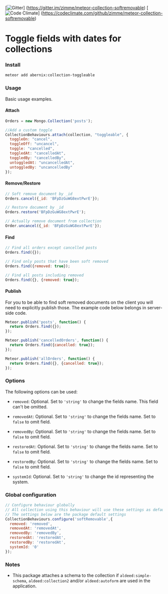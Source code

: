 [![Gitter](https://img.shields.io/badge/gitter-join_chat-brightgreen.svg)]
(https://gitter.im/zimme/meteor-collection-softremovable)
[![Code Climate](https://img.shields.io/codeclimate/github/zimme/meteor-collection-softremovable.svg)]
(https://codeclimate.com/github/zimme/meteor-collection-softremovable)

# Toggle fields with dates for collections

### Install
```sh
meteor add abernix:collection-toggleable
```

### Usage

Basic usage examples.

#### Attach

```js
Orders = new Mongo.Collection('posts');

//Add a custom toggle
CollectionBehaviours.attach(collection, "toggleable", {
  toggleOn: "cancel",
  toggleOff: "uncancel",
  toggle: "cancelled",
  toggledAt: "cancelledAt",
  toggledBy: "cancelledBy",
  untoggledAt: "uncancelledAt",
  untoggledBy: "uncancelledBy"
});
```

#### Remove/Restore

```js
// Soft remove document by _id
Orders.cancel({_id: 'BFpDzGuWG8extPwrE'});

// Restore document by _id
Orders.restore('BFpDzGuWG8extPwrE');

// Actually remove document from collection
Order.uncancel({_id: 'BFpDzGuWG8extPwrE'});
```

#### Find

```js
// Find all orders except cancelled posts
Orders.find({});

// Find only posts that have been soft removed
Orders.find({removed: true});

// Find all posts including removed
Orders.find({}, {removed: true});
```

#### Publish

For you to be able to find soft removed documents on the client you will need
to explicitly publish those. The example code below belongs in server-side code.

```js
Meteor.publish('posts', function() {
  return Orders.find({});
});

Meteor.publish('cancelledOrders', function() {
  return Orders.find({cancelled: true});
});

Meteor.publish('allOrders', function() {
  return Orders.find({}, {cancelled: true});
});
```

### Options

The following options can be used:

* `removed`: Optional. Set to `'string'` to change the fields name.
  This field can't be omitted.

* `removedAt`: Optional. Set to `'string'` to change the fields name.
  Set to `false` to omit field.

* `removedBy`: Optional. Set to `'string'` to change the fields name.
  Set to `false` to omit field.

* `restoredAt`: Optional. Set to `'string'` to change the fields name.
  Set to `false` to omit field.

* `restoredBy`: Optional. Set to `'string'` to change the fields name.
  Set to `false` to omit field.

* `systemId`: Optional. Set to `'string'` to change the id representing the
  system.

### Global configuration

```js
// Configure behaviour globally
// All collection using this behaviour will use these settings as defaults
// The settings below are the package default settings
CollectionBehaviours.configure('softRemovable',{
  removed: 'removed',
  removedAt: 'removedAt',
  removedBy: 'removedBy',
  restoredAt: 'restoredAt',
  restoredBy: 'restoredAt',
  systemId: '0'
});
```

### Notes

* This package attaches a schema to the collection if `aldeed:simple-schema`,
  `aldeed:collection2` and/or `aldeed:autoform` are used in the application.
